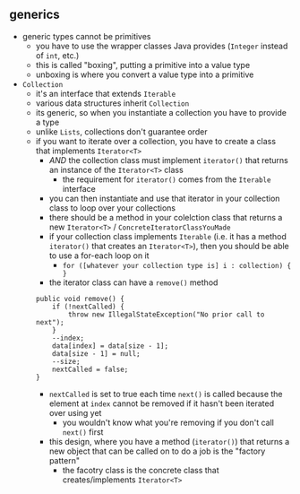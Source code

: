 ## generics
- generic types cannot be primitives
    - you have to use the wrapper classes Java provides (`Integer` instead of `int`, etc.)
    - this is called "boxing", putting a primitive into a value type
    - unboxing is where you convert a value type into a primitive
- `Collection`
    - it's an interface that extends `Iterable`
    - various data structures inherit `Collection`
    - its generic, so when you instantiate a collection you have to provide a type
    - unlike `Lists`, collections don't guarantee order
    - if you want to iterate over a collection, you have to create a class that implements `Iterator<T>`
        - _AND_ the collection class must implement `iterator()` that returns an instance of the `Iterator<T>` class
            - the requirement for `iterator()` comes from the `Iterable` interface
        - you can then instantiate and use that iterator in your collection class to loop over your collections
        - there should be a method in your colelction class that returns a new `Iterator<T>` / `ConcreteIteratorClassYouMade`
        - if your collection class implements `Iterable` (i.e. it has a method `iterator()` that creates an `Iterator<T>`), then you should be able to use a for-each loop on it
            - `for ([whatever your collection type is] i : collection) { }`
        - the iterator class can have a `remove()` method
        ```
        public void remove() {
            if (!nextCalled) {
                throw new IllegalStateException("No prior call to next");
            }
            --index;
            data[index] = data[size - 1];
            data[size - 1] = null;
            --size;
            nextCalled = false;
        }
        ```
        - `nextCalled` is set to true each time `next()` is called because the element at `index` cannot be removed if it hasn't been iterated over using yet
            - you wouldn't know what you're removing if you don't call `next()` first
        - this design, where you have a method (`iterator()`) that returns a new object that can be called on to do a job is the "factory pattern"
            - the facotry class is the concrete class that creates/implements `Iterator<T>`
